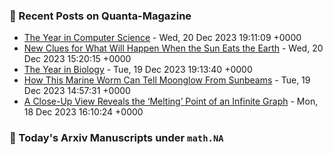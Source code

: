 ### 📝 Recent Posts on Quanta-Magazine
<!-- quanta starts -->
* <a href="https://www.quantamagazine.org/the-biggest-discoveries-in-computer-science-in-2023-20231220/">The Year in Computer Science</a> - Wed, 20 Dec 2023 19:11:09 +0000
* <a href="https://www.quantamagazine.org/new-clues-for-what-will-happen-when-the-sun-eats-the-earth-20231220/">New Clues for What Will Happen When the Sun Eats the Earth</a> - Wed, 20 Dec 2023 15:20:15 +0000
* <a href="https://www.quantamagazine.org/the-biggest-discoveries-in-biology-in-2023-20231219/">The Year in Biology</a> - Tue, 19 Dec 2023 19:13:40 +0000
* <a href="https://www.quantamagazine.org/how-this-marine-worm-can-tell-moonglow-from-sunbeams-20231219/">How This Marine Worm Can Tell Moonglow From Sunbeams</a> - Tue, 19 Dec 2023 14:57:31 +0000
* <a href="https://www.quantamagazine.org/a-close-up-view-reveals-the-melting-point-of-an-infinite-graph-20231218/">A Close-Up View Reveals the ‘Melting’ Point of an Infinite Graph</a> - Mon, 18 Dec 2023 16:10:24 +0000
<!-- quanta ends -->
### 📝 Today's Arxiv Manuscripts under ``math.NA``
<!-- arxiv-math-na starts -->

<!-- arxiv-math-na ends -->
